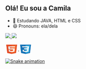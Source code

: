 ## Olá! Eu sou a Camila

- 🌱 Estudando JAVA, HTML e CSS
- 😄 Pronouns: ela/dela

 <div>
  <a href="https://github.com/Camilavic19">
  <img height="180em" src="https://github-readme-stats.vercel.app/api?username=Camilavic19&show_icons=true&theme=dracula&include_all_commits=true&count_private=true"/>
  <img height="180em" src="https://github-readme-stats.vercel.app/api/top-langs/?username=Camilavic19&layout=compact&langs_count=7&theme=dracula"/>
</div>
<div style="display: inline_block"><br>
  <img align="center" alt="Rafa-HTML" height="30" width="40" src="https://raw.githubusercontent.com/devicons/devicon/master/icons/html5/html5-original.svg">
  <img align="center" alt="Rafa-CSS" height="30" width="40" src="https://raw.githubusercontent.com/devicons/devicon/master/icons/css3/css3-original.svg">
</div>

 ![Snake animation](https://github.com/Camilavic19/Camilavic19/blob/output/github-contribution-grid-snake.svg)
